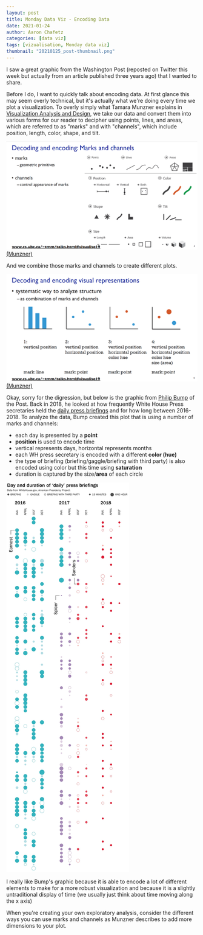```yaml
---
layout: post
title: Monday Data Viz - Encoding Data
date: 2021-01-24
author: Aaron Chafetz
categories: [data viz]
tags: [vizualisation, Monday data viz]
thumbnail: "20210125_post-thumbnail.png"
---
```


I saw a great graphic from the Washington Post (reposted on Twitter this week but actually from an article published three years ago) that I wanted to share.

Before I do, I want to quickly talk about encoding data. At first glance this may seem overly technical, but it's actually what we're doing every time we plot a visualization. To overly simply what Tamara Munzner explains in [Visualization Analysis and Design](https://www.amazon.com/Visualization-Analysis-Design-AK-Peters/dp/1466508914), we take our data and convert them into various forms for our reader to decipher using points, lines, and areas, which are referred to as "marks" and with "channels", which include position, length, color, shape, and tilt.

![encoding data](/assets/images/posts/20210125_munzner_encoding.png)
[(Munzner)](https://www.cs.ubc.ca/~tmm/talks/minicourse14/visualise19.pdf)

And we combine those marks and channels to create different plots.

![combined marks and channels](/assets/images/posts/20210125_munzner_encoding-analysis.png)
[(Munzner)](https://www.cs.ubc.ca/~tmm/talks/minicourse14/visualise19.pdf)

Okay, sorry for the digression, but below is the graphic from [Philip Bump](https://twitter.com/pbump) of the Post. Back in 2018, he looked at how frequently White House Press secretaries held the [daily press briefings](https://www.washingtonpost.com/news/politics/wp/2018/08/10/if-we-didnt-know-better-wed-think-sarah-huckabee-sanders-wasnt-interested-in-holding-press-briefings/) and for how long between 2016-2018. To analyze the data, Bump created this plot that is using a number of marks and channels:

  - each day is presented by a **point**
  - **position** is used to encode time
  - vertical represents days, horizontal represents months
  - each WH press secretary is encoded with a different **color (hue)**
  - the type of briefing (briefing/gaggle/briefing with third party) is also encoded using color but this time using **saturation**
  - duration is captured by the size/**area** of each circle

![WH Press Briefings 2016-18](/assets/images/posts/20210125_bump_wh-press-briefings.jfif)

I really like Bump's graphic because it is able to encode a lot of different elements to make for a more robust visualization and because it is a slightly untraditional display of time (we usually just think about time moving along the x axis)

When you're creating your own exploratory analysis, consider the different ways you can use marks and channels as Munzner describes to add more dimensions to your plot.